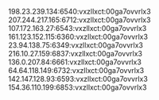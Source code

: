 198.23.239.134:6540:vxzllxct:00ga7ovvrlx3
207.244.217.165:6712:vxzllxct:00ga7ovvrlx3
107.172.163.27:6543:vxzllxct:00ga7ovvrlx3
161.123.152.115:6360:vxzllxct:00ga7ovvrlx3
23.94.138.75:6349:vxzllxct:00ga7ovvrlx3
216.10.27.159:6837:vxzllxct:00ga7ovvrlx3
136.0.207.84:6661:vxzllxct:00ga7ovvrlx3
64.64.118.149:6732:vxzllxct:00ga7ovvrlx3
142.147.128.93:6593:vxzllxct:00ga7ovvrlx3
154.36.110.199:6853:vxzllxct:00ga7ovvrlx3
